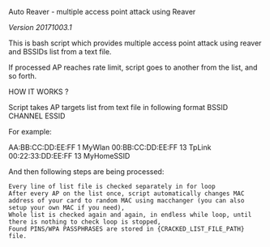Auto Reaver - multiple access point attack using Reaver

*Version 20171003.1*

This is bash script which provides multiple access point attack using reaver and BSSIDs list from a text file.

If processed AP reaches rate limit, script goes to another from the list, and so forth.

HOW IT WORKS ?

Script takes AP targets list from text file in following format
BSSID CHANNEL ESSID

For example:

AA:BB:CC:DD:EE:FF 1 MyWlan 
00:BB:CC:DD:EE:FF 13 TpLink 
00:22:33:DD:EE:FF 13 MyHomeSSID

And then following steps are being processed:

    Every line of list file is checked separately in for loop
    After every AP on the list once, script automatically changes MAC address of your card to random MAC using macchanger (you can also setup your own MAC if you need),
    Whole list is checked again and again, in endless while loop, until there is nothing to check loop is stopped,
    Found PINS/WPA PASSPHRASES are stored in {CRACKED_LIST_FILE_PATH} file.